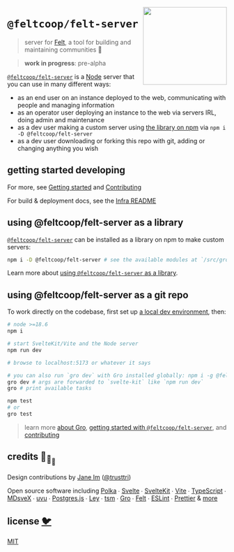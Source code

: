 [<img src="src/static/felt.png" align="right" width="192" height="178">](https://felt.dev)

# `@feltcoop/felt-server`

> server for [Felt](https://github.com/feltcoop/felt),
> a tool for building and maintaining communities 💚

> **work in progress**: pre-alpha

[`@feltcoop/felt-server`](https://www.npmjs.com/package/@feltcoop/felt-server)
is a [Node](https://nodejs.org/) server that you can use in many different ways:

- as an end user on an instance deployed to the web,
  communicating with people and managing information
- as an operator user deploying an instance to the web via servers IRL,
  doing admin and maintenance
- as a dev user making a custom server using
  [the library on npm](https://www.npmjs.com/package/@feltcoop/felt-server)
  via `npm i -D @feltcoop/felt-server`
- as a dev user downloading or forking this repo with git,
  adding or changing anything you wish

## getting started developing

For more, see [Getting started](/src/docs/getting-started.md) and
[Contributing](/contributing.md)

For build & deployment docs, see the [Infra README](/src/lib/infra/README.md)

## using @feltcoop/felt-server as a library

[`@feltcoop/felt-server`](https://www.npmjs.com/package/@feltcoop/felt-server)
can be installed as a library on npm to make custom servers:

```bash
npm i -D @feltcoop/felt-server # see the available modules at `/src/gro.config.ts`
```

Learn more about [using `@feltcoop/felt-server` as a library](/src/docs/library-usage.md).

## using @feltcoop/felt-server as a git repo

To work directly on the codebase,
first set up [a local dev environment](/src/docs/getting-started.md), then:

```bash
# node >=18.6
npm i

# start SvelteKit/Vite and the Node server
npm run dev

# browse to localhost:5173 or whatever it says

# you can also run `gro dev` with Gro installed globally: npm i -g @feltcoop/gro
gro dev # args are forwarded to `svelte-kit` like `npm run dev`
gro # print available tasks

npm test
# or
gro test
```

> learn more [about Gro](https://github.com/feltcoop/gro),
> [getting started with `@feltcoop/felt-server`](/src/docs/getting-started.md),
> and [contributing](/contributing.md)

## credits 🐢<sub>🐢</sub><sub><sub>🐢</sub></sub>

Design contributions by [Jane Im](https://imjane.net/) ([@trusttri](https://github.com/trusttri))

Open source software including
[Polka](https://github.com/lukeed/polka) ∙
[Svelte](https://github.com/sveltejs/svelte) ∙
[SvelteKit](https://github.com/sveltejs/kit) ∙
[Vite](https://github.com/vitejs/vite) ∙
[TypeScript](https://github.com/microsoft/TypeScript) ∙
[MDsveX](https://github.com/pngwn/MDsveX) ∙
[uvu](https://github.com/lukeed/uvu) ∙
[Postgres.js](https://github.com/porsager/postgres) ∙
[Ley](https://github.com/lukeed/ley) ∙
[tsm](https://github.com/lukeed/tsm) ∙
[Gro](https://github.com/feltcoop/gro) ∙
[Felt](https://github.com/feltcoop/felt) ∙
[ESLint](https://github.com/eslint/eslint) ∙
[Prettier](https://github.com/prettier/prettier)
& [more](package.json)

## license [🐦](https://en.wikipedia.org/wiki/Free_and_open-source_software)

[MIT](LICENSE)
